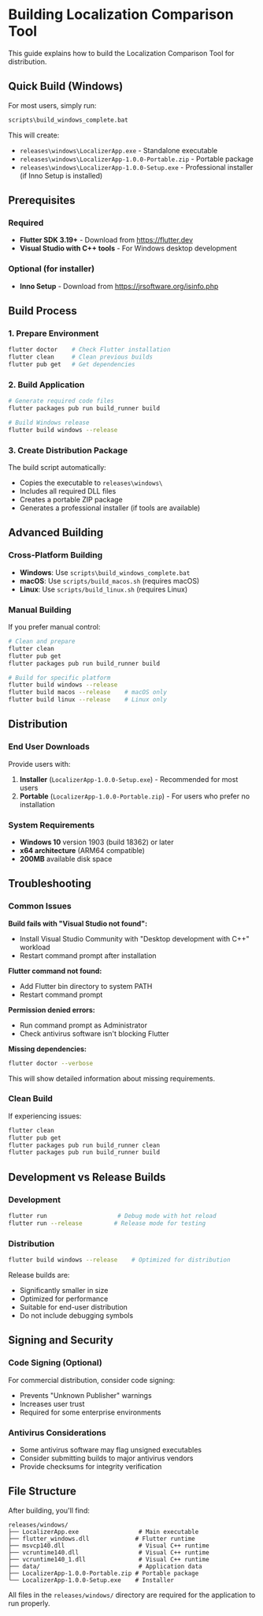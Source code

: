 # Building Localization Comparison Tool

This guide explains how to build the Localization Comparison Tool for distribution.

## Quick Build (Windows)

For most users, simply run:
```bash
scripts\build_windows_complete.bat
```

This will create:
- `releases\windows\LocalizerApp.exe` - Standalone executable
- `releases\windows\LocalizerApp-1.0.0-Portable.zip` - Portable package
- `releases\windows\LocalizerApp-1.0.0-Setup.exe` - Professional installer (if Inno Setup is installed)

## Prerequisites

### Required
- **Flutter SDK 3.19+** - Download from https://flutter.dev
- **Visual Studio with C++ tools** - For Windows desktop development

### Optional (for installer)
- **Inno Setup** - Download from https://jrsoftware.org/isinfo.php

## Build Process

### 1. Prepare Environment
```bash
flutter doctor    # Check Flutter installation
flutter clean     # Clean previous builds
flutter pub get   # Get dependencies
```

### 2. Build Application
```bash
# Generate required code files
flutter packages pub run build_runner build

# Build Windows release
flutter build windows --release
```

### 3. Create Distribution Package
The build script automatically:
- Copies the executable to `releases\windows\`
- Includes all required DLL files
- Creates a portable ZIP package
- Generates a professional installer (if tools are available)

## Advanced Building

### Cross-Platform Building
- **Windows**: Use `scripts\build_windows_complete.bat`
- **macOS**: Use `scripts/build_macos.sh` (requires macOS)
- **Linux**: Use `scripts/build_linux.sh` (requires Linux)

### Manual Building
If you prefer manual control:
```bash
# Clean and prepare
flutter clean
flutter pub get
flutter packages pub run build_runner build

# Build for specific platform
flutter build windows --release
flutter build macos --release    # macOS only
flutter build linux --release    # Linux only
```

## Distribution

### End User Downloads
Provide users with:
1. **Installer** (`LocalizerApp-1.0.0-Setup.exe`) - Recommended for most users
2. **Portable** (`LocalizerApp-1.0.0-Portable.zip`) - For users who prefer no installation

### System Requirements
- **Windows 10** version 1903 (build 18362) or later
- **x64 architecture** (ARM64 compatible)
- **200MB** available disk space

## Troubleshooting

### Common Issues

**Build fails with "Visual Studio not found":**
- Install Visual Studio Community with "Desktop development with C++" workload
- Restart command prompt after installation

**Flutter command not found:**
- Add Flutter bin directory to system PATH
- Restart command prompt

**Permission denied errors:**
- Run command prompt as Administrator
- Check antivirus software isn't blocking Flutter

**Missing dependencies:**
```bash
flutter doctor --verbose
```
This will show detailed information about missing requirements.

### Clean Build
If experiencing issues:
```bash
flutter clean
flutter pub get
flutter packages pub run build_runner clean
flutter packages pub run build_runner build
```

## Development vs Release Builds

### Development
```bash
flutter run                    # Debug mode with hot reload
flutter run --release         # Release mode for testing
```

### Distribution
```bash
flutter build windows --release    # Optimized for distribution
```

Release builds are:
- Significantly smaller in size
- Optimized for performance
- Suitable for end-user distribution
- Do not include debugging symbols

## Signing and Security

### Code Signing (Optional)
For commercial distribution, consider code signing:
- Prevents "Unknown Publisher" warnings
- Increases user trust
- Required for some enterprise environments

### Antivirus Considerations
- Some antivirus software may flag unsigned executables
- Consider submitting builds to major antivirus vendors
- Provide checksums for integrity verification

## File Structure

After building, you'll find:
```
releases/windows/
├── LocalizerApp.exe                 # Main executable
├── flutter_windows.dll             # Flutter runtime
├── msvcp140.dll                     # Visual C++ runtime
├── vcruntime140.dll                 # Visual C++ runtime  
├── vcruntime140_1.dll               # Visual C++ runtime
├── data/                            # Application data
├── LocalizerApp-1.0.0-Portable.zip # Portable package
└── LocalizerApp-1.0.0-Setup.exe    # Installer
```

All files in the `releases/windows/` directory are required for the application to run properly.